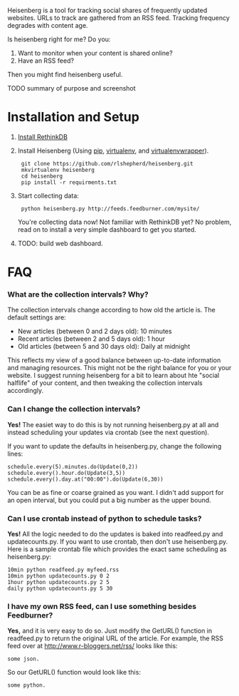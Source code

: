 Heisenberg is a tool for tracking social shares of frequently updated websites. URLs to track are gathered from an RSS feed. Tracking frequency degrades with content age.

Is heisenberg right for me? Do you:

1. Want to monitor when your content is shared online?
2. Have an RSS feed?

Then you might find heisenberg useful.

TODO summary of purpose and screenshot

# Installation and Setup

1. [Install RethinkDB](http://rethinkdb.com/docs/install/)

2. Install Heisenberg (Using [pip](https://pypi.python.org/pypi/pip), [virtualenv](http://www.virtualenv.org/en/latest/), and [virtualenvwrapper](http://virtualenvwrapper.readthedocs.org/en/latest/)).

        git clone https://github.com/rlshepherd/heisenberg.git
        mkvirtualenv heisenberg
        cd heisenberg
        pip install -r requirments.txt

3. Start collecting data:

        python heisenberg.py http://feeds.feedburner.com/mysite/

    You're collecting data now! Not familiar with RethinkDB yet? No problem, read on to install a very simple dashboard to get you started.

3. TODO: build web dashboard.

# FAQ

### What are the collection intervals? Why?

The collection intervals change according to how old the article is. The default settings are:

* New articles (between 0 and 2 days old): 10 minutes
* Recent articles (between 2 and 5 days old): 1 hour
* Old articles (between 5 and 30 days old): Daily at midnight

This reflects my view of a good balance between up-to-date information and managing resources. This might not be the right balance
for you or your website. I suggest running heisenberg for a bit to learn about hte "social halflife" of your content, and then tweaking the collection intervals accordingly.

### Can I change the collection intervals?

**Yes!** The easiet way to do this is by not running heisenberg.py at all and instead scheduling your updates via crontab (see the next question).

If you want to update the defaults in heisenberg.py, change the following lines:

    schedule.every(5).minutes.do(Update(0,2))
    schedule.every().hour.do(Update(3,5))
    schedule.every().day.at("00:00").do(Update(6,30))

You can be as fine or coarse grained as you want. I didn't add support for an open interval, but you could put a big number as the upper bound.

### Can I use crontab instead of python to schedule tasks?

**Yes!** All the logic needed to do the updates is baked into readfeed.py and updatecounts.py. If you want to use crontab, then don't use heisenberg.py. Here is a sample crontab file
which provides the exact same scheduling as heisenberg.py:

    10min python readfeed.py myfeed.rss
    10min python updatecounts.py 0 2
    1hour python updatecounts.py 2 5
    daily python updatecounts.py 5 30

### I have my own RSS feed, can I use something besides Feedburner?

**Yes,** and it is very easy to do so. Just modify the GetURL() function in readfeed.py to return the original URL of the article. For example, the RSS feed over at http://www.r-bloggers.net/rss/ looks like this:

    some json.

So our GetURL() function would look like this:

    some python.
